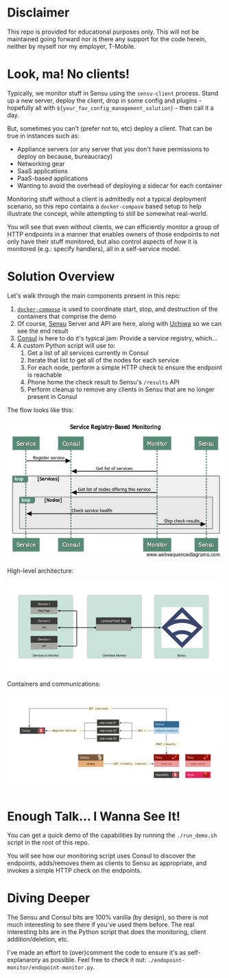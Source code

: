 # Disclaimer

This repo is provided for educational purposes only. This will not be maintained going forward nor is there any support for the code herein, neither by myself nor my employer, T-Mobile.

# Look, ma! No clients!

Typically, we monitor stuff in Sensu using the `sensu-client` process. Stand up a new server, deploy the client, drop in some config and plugins - hopefully all with `${your_fav_config_management_solution}` - then call it a day.

But, sometimes you can't (prefer not to, etc) deploy a client. That can be true in instances such as:

* Appliance servers (or any server that you don't have permissions to deploy on because, bureaucracy)
* Networking gear
* SaaS applications
* PaaS-based applications
* Wanting to avoid the overhead of deploying a sidecar for each container

Monitoring stuff without a client is admittedly not a typical deployment scenario, so this repo contains a `docker-compose` based setup to help illustrate the concept, while attempting to still be somewhat real-world.

You will see that even without clients, we can efficiently monitor a group of HTTP endpoints in a manner that enables owners of those endpoints to not only have their stuff monitored, but also control aspects of *how* it is monitored (e.g.: specify handlers), all in a self-service model.

# Solution Overview

Let's walk through the main components present in this repo:

1. [`docker-compose`](https://docs.docker.com/compose/) is used to coordinate start, stop, and destruction of the containers that comprise the demo
2. Of course, [Sensu](https://sensu.io/) Server and API are here, along with [Uchiwa](https://uchiwa.io/) so we can see the end result
3. [Consul](https://www.consul.io/) is here to do it's typical jam: Provide a service registry, which...
4. A custom Python script will use to:
    1. Get a list of all services currently in Consul
    2. Iterate that list to get all of the nodes for each service
    3. For each node, perform a simple HTTP check to ensure the endpoint is reachable
    4. Phone home the check result to Sensu's `/results` API
    5. Perform cleanup to remove any clients in Sensu that are no longer present in Consul


The flow looks like this:

![Monitoring Flow](images/consul-based-monitoring.png)

High-level architecture:

![Architecture](images/high-level-architecture.png)

Containers and communications:

![Containers and communiations](images/containers.png)

# Enough Talk... I Wanna See It!

You can get a quick demo of the capabilities by running the `./run_demo.sh` script in the root of this repo.

You will see how our monitoring script uses Consul to discover the endpoints, adds/removes them as clients to Sensu as appropriate, and invokes a simple HTTP check on the endpoints.

# Diving Deeper

The Sensu and Consul bits are 100% vanilla (by design), so there is not much interesting to see there if you've used them before. The real interesting bits are in the Python script that does the monitoring, client addition/deletion, etc.

I've made an effort to (over)comment the code to ensure it's as self-explanarory as possible. Feel free to check it out: `./endopoint-monitor/endopoint-monitor.py`.
